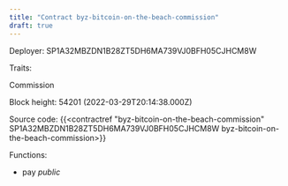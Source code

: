```yaml
---
title: "Contract byz-bitcoin-on-the-beach-commission"
draft: true
---
```

Deployer: SP1A32MBZDN1B28ZT5DH6MA739VJ0BFH05CJHCM8W

Traits:
 
Commission


Block height: 54201 (2022-03-29T20:14:38.000Z)

Source code: {{<contractref "byz-bitcoin-on-the-beach-commission" SP1A32MBZDN1B28ZT5DH6MA739VJ0BFH05CJHCM8W byz-bitcoin-on-the-beach-commission>}}

Functions:

* pay _public_
